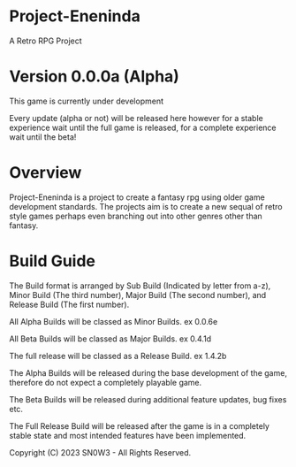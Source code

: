 # Project-Eneninda
A Retro RPG Project

# Version 0.0.0a (Alpha)

This game is currently under development

Every update (alpha or not) will be released here however for a stable experience wait until the full game is released, for a complete experience wait until the beta!


# Overview

Project-Eneninda is a project to create a fantasy rpg using older game development standards. The projects aim is to create a new sequal of retro style games perhaps even branching out into other genres other than fantasy.

# Build Guide

The Build format is arranged by Sub Build (Indicated by letter from a-z), Minor Build (The third number), Major Build (The second number), and Release Build (The first number).

All Alpha Builds will be classed as Minor Builds. ex 0.0.6e

All Beta Builds will be classed as Major Builds. ex 0.4.1d

The full release will be classed as a Release Build. ex 1.4.2b


The Alpha Builds will be released during the base development of the game, therefore do not expect a completely playable game.

The Beta Builds will be released during additional feature updates, bug fixes etc.

The Full Release Build will be released after the game is in a completely stable state and most intended features have been implemented.

Copyright (C) 2023 SN0W3 - All Rights Reserved.
